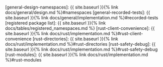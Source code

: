 <!-- General Rust Language links should start with "rust-lang-" -->
[rust-lang-async-traits]: https://blog.rust-lang.org/2023/12/21/async-fn-rpit-in-traits.html
[rust-lang-extension-methods]: https://rust-lang.github.io/rfcs/0445-extension-trait-conventions.html
[rust-lang-dependencies]: https://doc.rust-lang.org/cargo/reference/specifying-dependencies.html
[rust-lang-doc-meta]: https://doc.rust-lang.org/rust-by-example/meta/doc.html
[rust-lang-guidelines]: https://rust-lang.github.io/api-guidelines/about.html
[rust-lang-modules]: https://doc.rust-lang.org/reference/items/modules.html
[rust-lang-naming]: https://rust-lang.github.io/api-guidelines/naming.html
[rust-lang-newtype]: https://doc.rust-lang.org/rust-by-example/generics/new_types.html
[rust-lang-project-layout]: https://doc.rust-lang.org/cargo/guide/project-layout.html
[rust-lang-question-mark-operator]: https://doc.rust-lang.org/reference/expressions/operator-expr.html#the-question-mark-operator
[rust-lang-rfc-2008]: https://github.com/rust-lang/rfcs/blob/master/text/2008-non-exhaustive.md
[rust-lang-rustdoc-headings]: https://rust-lang.github.io/rfcs/1574-more-api-documentation-conventions.html#using-markdown
[rust-lang-rustdoc-tests-attributes]: https://doc.rust-lang.org/rustdoc/write-documentation/documentation-tests.html#attributes
[rust-lang-rustdoc-tests]: https://doc.rust-lang.org/rustdoc/write-documentation/documentation-tests.html
[rust-lang-rustdoc]: https://doc.rust-lang.org/rustdoc/index.html
[rust-lang-tests]: https://doc.rust-lang.org/cargo/reference/cargo-targets.html#tests
[rust-lang-typespec-config]: https://typespec.io/docs/handbook/configuration/configuration
[rust-lang-typestate]: https://docs.rust-embedded.org/book/static-guarantees/typestate-programming.html
[rust-lang-workspace-dependencies]: https://github.com/Azure/azure-sdk-for-rust/blob/main/Cargo.toml

<!-- Links within site -->
[general-design-namespaces]: {{ site.baseurl }}{% link docs/general/design.md %}#namespaces
[general-recorded-tests]: {{ site.baseurl }}{% link docs/general/implementation.md %}#recorded-tests
[registered package list]: {{ site.baseurl }}{% link docs/tables/registered_namespaces.md %}
[rust-client-convenience]: {{ site.baseurl }}{% link docs/rust/implementation.md %}#rust-client-convenience
[rust-directories]: {{ site.baseurl }}{% link docs/rust/implementation.md %}#rust-directories
[rust-safety-debug]: {{ site.baseurl }}{% link docs/rust/implementation.md %}#rust-safety-debug
[rust-modules]: {{ site.baseurl }}{% link docs/rust/implementation.md %}#rust-modules
